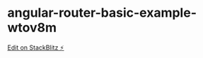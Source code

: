 # angular-router-basic-example-wtov8m

[Edit on StackBlitz ⚡️](https://stackblitz.com/edit/angular-router-basic-example-wtov8m)